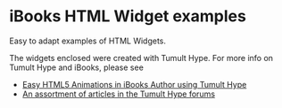 # iBooks HTML Widget examples

Easy to adapt examples of HTML Widgets.

The widgets enclosed were created with Tumult Hype. For more info on Tumult Hype and iBooks, please see 

* [Easy HTML5 Animations in iBooks Author using Tumult Hype](http://blog.tumultco.com/2012/01/20/easy-html5-animations-in-ibooks-using-tumult-hype-and-ibooks-author/)
* [An assortment of articles in the Tumult Hype forums](http://hype.desk.com/customer/portal/topics/286663-ibooks-author-widgets/articles)
